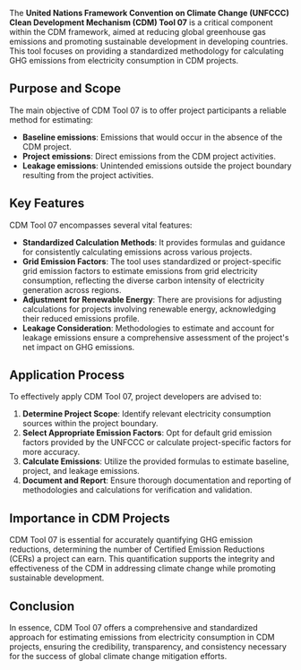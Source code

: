The **United Nations Framework Convention on Climate Change (UNFCCC) Clean Development Mechanism (CDM) Tool 07** is a critical component within the CDM framework, aimed at reducing global greenhouse gas emissions and promoting sustainable development in developing countries. This tool focuses on providing a standardized methodology for calculating GHG emissions from electricity consumption in CDM projects.

## Purpose and Scope

The main objective of CDM Tool 07 is to offer project participants a reliable method for estimating:
- **Baseline emissions**: Emissions that would occur in the absence of the CDM project.
- **Project emissions**: Direct emissions from the CDM project activities.
- **Leakage emissions**: Unintended emissions outside the project boundary resulting from the project activities.

## Key Features

CDM Tool 07 encompasses several vital features:

- **Standardized Calculation Methods**: It provides formulas and guidance for consistently calculating emissions across various projects.
- **Grid Emission Factors**: The tool uses standardized or project-specific grid emission factors to estimate emissions from grid electricity consumption, reflecting the diverse carbon intensity of electricity generation across regions.
- **Adjustment for Renewable Energy**: There are provisions for adjusting calculations for projects involving renewable energy, acknowledging their reduced emissions profile.
- **Leakage Consideration**: Methodologies to estimate and account for leakage emissions ensure a comprehensive assessment of the project's net impact on GHG emissions.

## Application Process

To effectively apply CDM Tool 07, project developers are advised to:

1. **Determine Project Scope**: Identify relevant electricity consumption sources within the project boundary.
2. **Select Appropriate Emission Factors**: Opt for default grid emission factors provided by the UNFCCC or calculate project-specific factors for more accuracy.
3. **Calculate Emissions**: Utilize the provided formulas to estimate baseline, project, and leakage emissions.
4. **Document and Report**: Ensure thorough documentation and reporting of methodologies and calculations for verification and validation.

## Importance in CDM Projects

CDM Tool 07 is essential for accurately quantifying GHG emission reductions, determining the number of Certified Emission Reductions (CERs) a project can earn. This quantification supports the integrity and effectiveness of the CDM in addressing climate change while promoting sustainable development.

## Conclusion

In essence, CDM Tool 07 offers a comprehensive and standardized approach for estimating emissions from electricity consumption in CDM projects, ensuring the credibility, transparency, and consistency necessary for the success of global climate change mitigation efforts.
